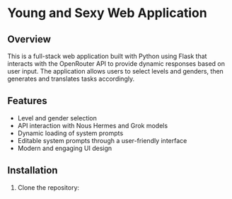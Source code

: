 # Young and Sexy Web Application

## Overview
This is a full-stack web application built with Python using Flask that interacts with the OpenRouter API to provide dynamic responses based on user input. The application allows users to select levels and genders, then generates and translates tasks accordingly.

## Features
- Level and gender selection
- API interaction with Nous Hermes and Grok models
- Dynamic loading of system prompts
- Editable system prompts through a user-friendly interface
- Modern and engaging UI design

## Installation

1. Clone the repository:
    